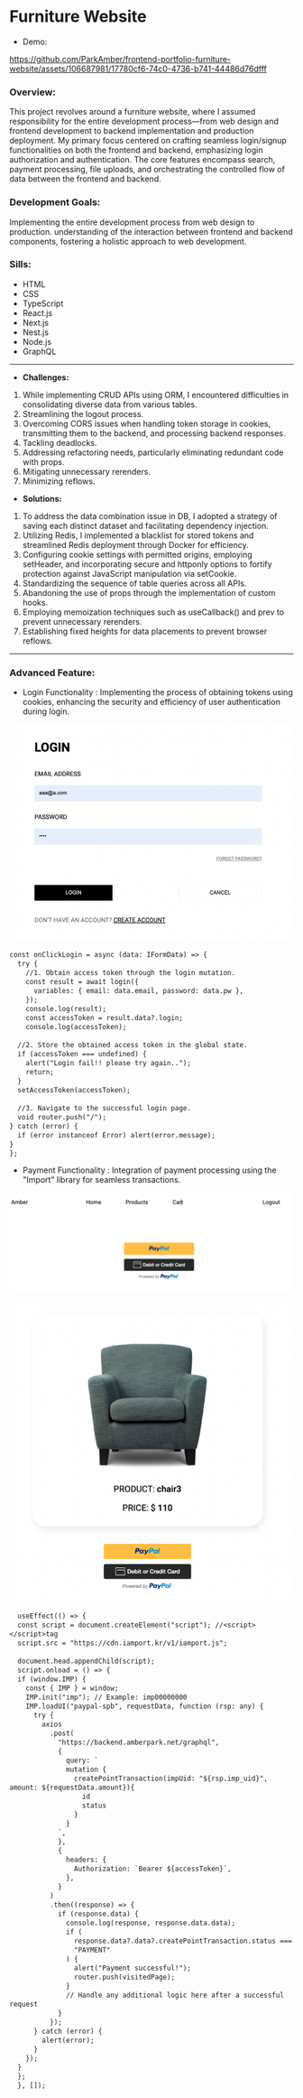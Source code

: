 # Furniture Website
+ Demo:

https://github.com/ParkAmber/frontend-portfolio-furniture-website/assets/106687981/17780cf6-74c0-4736-b741-44486d76dfff


  
### **Overview:** 
This project revolves around a furniture website, where I assumed responsibility for the entire development process—from web design and frontend development to backend implementation and production deployment. My primary focus centered on crafting seamless login/signup functionalities on both the frontend and backend, emphasizing login authorization and authentication. The core features encompass search, payment processing, file uploads, and orchestrating the controlled flow of data between the frontend and backend.

### **Development Goals:** 
Implementing the entire development process from web design to production. understanding of the interaction between frontend and backend components, fostering a holistic approach to web development.

### **Sills:** 
+ HTML
+ CSS
+ TypeScript
+ React.js
+ Next.js
+ Nest.js
+ Node.js
+ GraphQL

-------
+ **Challenges:**

1. While implementing CRUD APIs using ORM, I encountered difficulties in consolidating diverse data from various tables.
2. Streamlining the logout process.
3. Overcoming CORS issues when handling token storage in cookies, transmitting them to the backend, and processing backend responses.
4. Tackling deadlocks.
5. Addressing refactoring needs, particularly eliminating redundant code with props.
6. Mitigating unnecessary rerenders.
7. Minimizing reflows.

+ **Solutions:**

1. To address the data combination issue in DB, I adopted a strategy of saving each distinct dataset and facilitating dependency injection.
2. Utilizing Redis, I implemented a blacklist for stored tokens and streamlined Redis deployment through Docker for efficiency.
3. Configuring cookie settings with permitted origins, employing setHeader, and incorporating secure and httponly options to fortify protection against JavaScript manipulation via setCookie.
4. Standardizing the sequence of table queries across all APIs.
5. Abandoning the use of props through the implementation of custom hooks.
6. Employing memoization techniques such as useCallback() and prev to prevent unnecessary rerenders.
7. Establishing fixed heights for data placements to prevent browser reflows.

-------

### **Advanced Feature:** 
+ Login Functionality : Implementing the process of obtaining tokens using cookies, enhancing the security and efficiency of user authentication during login.
  
![login](https://github.com/ParkAmber/frontend-portfolio-furniture-website/blob/main/login_page.png)

    const onClickLogin = async (data: IFormData) => {
      try {
        //1. Obtain access token through the login mutation.
        const result = await login({
          variables: { email: data.email, password: data.pw },
        });
        console.log(result);
        const accessToken = result.data?.login;
        console.log(accessToken);

      //2. Store the obtained access token in the global state.
      if (accessToken === undefined) {
        alert("Login fail!! please try again..");
        return;
      }
      setAccessToken(accessToken);

      //3. Navigate to the successful login page.
      void router.push("/");
    } catch (error) {
      if (error instanceof Error) alert(error.message);
    }
    };



    
+ Payment Functionality : Integration of payment processing using the "Import" library for seamless transactions.
  
![total payment](https://github.com/ParkAmber/frontend-portfolio-furniture-website/blob/main/pyment_total_page.png)

![payment_one](https://github.com/ParkAmber/frontend-portfolio-furniture-website/blob/main/payment_page.png)

      useEffect(() => {
      const script = document.createElement("script"); //<script></script>tag
      script.src = "https://cdn.iamport.kr/v1/iamport.js";
  
      document.head.appendChild(script); 
      script.onload = () => {
      if (window.IMP) {
        const { IMP } = window;
        IMP.init("imp"); // Example: imp00000000
        IMP.loadUI("paypal-spb", requestData, function (rsp: any) {
          try {
            axios
              .post(
                "https://backend.amberpark.net/graphql",
                {
                  query: `
                  mutation {
                    createPointTransaction(impUid: "${rsp.imp_uid}", amount: ${requestData.amount}){
                      id
                      status
                    }
                  }
                `,
                },
                {
                  headers: {
                    Authorization: `Bearer ${accessToken}`,
                  },
                }
              )
              .then((response) => {
                if (response.data) {
                  console.log(response, response.data.data);
                  if (
                    response.data?.data?.createPointTransaction.status ===
                    "PAYMENT"
                  ) {
                    alert("Payment successful!");
                    router.push(visitedPage);
                  }
                  // Handle any additional logic here after a successful request
                }
              });
          } catch (error) {
            alert(error);
          }
        });
      }
      };
      }, []);
      
